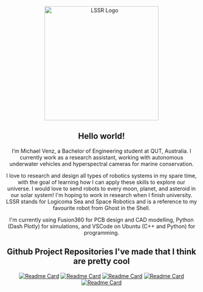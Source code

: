 <!---
roboticsmick/roboticsmick is a ✨ special ✨ repository because its `README.md` (this file) appears on your GitHub profile.
You can click the Preview link to take a look at your changes.
--->

<div align="center">
  <a href="https://roboticsmick.pythonanywhere.com/">
    <img src="https://www.lssr.space/assets/LSSRlogo.png" alt="LSSR Logo" height="300">
  </a>
<h3 align="center"></h3>

<!-- HELLO WORLD -->
## Hello world!
I’m Michael Venz, a Bachelor of Engineering student at QUT, Australia. I currently work as a research assistant, working with autonomous underwater vehicles and hyperspectral cameras for marine conservation.

I love to research and design all types of robotics systems in my spare time, with the goal of learning how I can apply these skills to explore our universe. I would love to send robots to every moon, planet, and asteroid in our solar system! I'm hoping to work in research when I finish university. LSSR stands for Logicoma Sea and Space Robotics and is a reference to my favourite robot from Ghost in the Shell.

I'm currently using Fusion360 for PCB design and CAD modelling, Python (Dash Plotly) for simulations, and VSCode on Ubuntu (C++ and Python) for programming.

<!-- GITHUB PROJECTS -->
## Github Project Repositories I've made that I think are pretty cool
[![Readme Card](https://github-readme-stats.vercel.app/api/pin/?username=roboticsmick&repo=LSSR_RA&theme=dracula)](https://github.com/roboticsmick/LOGICOMA_LOW_COST_ROCKET_TRACKER)
[![Readme Card](https://github-readme-stats.vercel.app/api/pin/?username=roboticsmick&repo=LSSR_RA&theme=dracula)](https://github.com/roboticsmick/LOGICOMA_LOW_COST_ROCKET)
[![Readme Card](https://github-readme-stats.vercel.app/api/pin/?username=roboticsmick&repo=LSSR_RA&theme=dracula)](https://github.com/roboticsmick/LSSR_RA)
[![Readme Card](https://github-readme-stats.vercel.app/api/pin/?username=roboticsmick&repo=LSSR_GPS_BASE_STATION&theme=dracula)](https://github.com/roboticsmick/LSSR_GPS_BASE_STATION)
[![Readme Card](https://github-readme-stats.vercel.app/api/pin/?username=roboticsmick&repo=LSSR_GPS_TRACKER&theme=dracula)](https://github.com/roboticsmick/LSSR_GPS_TRACKER)
  
[cpp]: https://img.shields.io/badge/C/C++-black.svg?style=for-the-badge&logo=C%2B%2B&logoColor=wh
[cpp-url]: https://github.com/roboticsmick/LSR_RA
[pi]:https://img.shields.io/badge/-Raspberry%20Pi-C51A4A?style=for-the-badge&logo=Raspberry-Pi
[pi-url]: https://github.com/roboticsmick/LSR_RA
[vsc]:https://img.shields.io/badge/Visual%20Studio%20Code-0078d7.svg?style=for-the-badge&logo=visual-studio-code&logoColor=white
[vsc-url]: https://github.com/roboticsmick/LSR_RA
[plotly]:https://img.shields.io/badge/Dash%20Plotly-%233F4F75.svg?style=for-the-badge&logo=plotly&logoColor=white
[plotly-url]: https://roboticsmick.pythonanywhere.com/
[python]:https://img.shields.io/badge/Python-3670A0?style=for-the-badge&logo=python&logoColor=ffdd54
[python-url]: https://roboticsmick.pythonanywhere.com/
[pythonanywhere]:https://img.shields.io/badge/PYTHONANYWHERE-3670A0?style=for-the-badge&logo=python&logoColor=ffdd54
[pythonanywhere-url]: https://roboticsmick.pythonanywhere.com/

[patreon]:https://img.shields.io/badge/Patreon-F96854?style=for-the-badge&logo=patreon&logoColor=white
[patreon-url]: patreon.com/user?u=64698997
[LinkedIn]:https://img.shields.io/badge/linkedin-%230077B5.svg?style=for-the-badge&logo=linkedin&logoColor=white
[LinkedIn-url]: https://www.linkedin.com/in/roboticsmick/
[YouTube]:https://img.shields.io/badge/YouTube-%23FF0000.svg?style=for-the-badge&logo=YouTube&logoColor=white
[YouTube-url]: https://www.youtube.com/@logicomaspacerobotics
[Projects]:https://img.shields.io/badge/Project%20Log-%23117AC9.svg?style=for-the-badge&logo=WordPress&logoColor=white
[Projects-url]: https://roboticsmick.pythonanywhere.com/
[LSRtool]:https://img.shields.io/badge/LSR%20Toolbox-3670A0?style=for-the-badge&logo=python&logoColor=ffdd54
[LSRtool-url]: https://roboticsmick.pythonanywhere.com/
